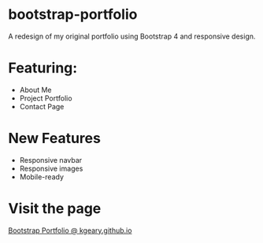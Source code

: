 # bootstrap-portfolio
A redesign of my original portfolio using Bootstrap 4 and responsive design.  
  
# Featuring:
* About Me
* Project Portfolio
* Contact Page

# New Features
* Responsive navbar
* Responsive images
* Mobile-ready

# Visit the page
[Bootstrap Portfolio @ kgeary.github.io](https://kgeary.github.io/bootstrap-portfolio/)

